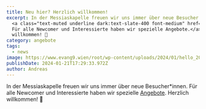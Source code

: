 ```yaml
---
title: Neu hier? Herzlich willkommen!
excerpt: In der Messiaskapelle freuen wir uns immer über neue Besucher und neue Besucherinnen.<br/>
  <a class="text-muted underline dark:text-slate-400 font-medium" href="/pages/angebote#neuindergemeinde">
  Für alle Newcomer und Interessierte haben wir spezielle Angebote.</a><br/> Herzlich
  willkommen! 🙂
category: angebote
tags:
  - news
image: https://www.evang9.wien/root/wp-content/uploads/2024/01/hello_200.jpg
publishDate: 2024-01-21T17:29:33.972Z
author: Andreas
---
```


In der Messiaskapelle freuen wir uns immer über neue Besucher\*innen. Für alle Newcomer und Interessierte haben wir spezielle [Angebote](/pages/angebote#neuindergemeinde). Herzlich willkommen! 🙂
